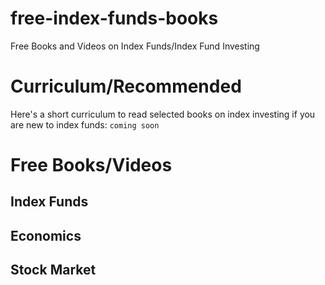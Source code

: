 # free-index-funds-books
Free Books and Videos on Index Funds/Index Fund Investing


# Curriculum/Recommended
Here's a short curriculum to read selected books on index investing if you are new to index funds:
```coming soon```

# Free Books/Videos

  ## Index Funds
  ## Economics
  ## Stock Market
